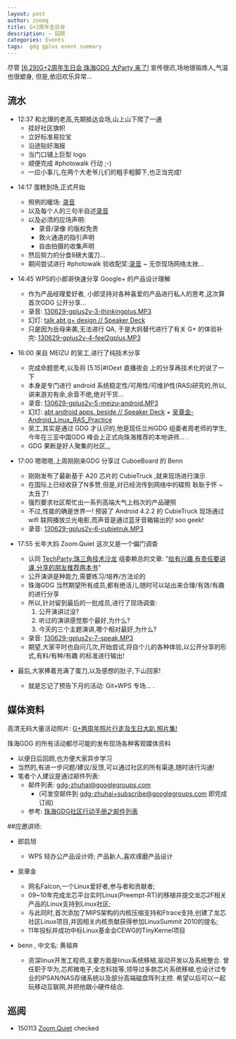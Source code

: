 ```yaml
---
layout: post
author: zoomq
title: G+2周年生日会
description: ~ 回顾
categories: Events
tags:  gdg gplus event summary
---
```


尽管 [[6.29]G+2周年生日会 珠海GDG 大Party 来了!](http://www.chinagdg.com/thread-2132-1-1.html) 宣传很迟,场地很锻炼人,气温也很塑身,
但是,依旧欢乐异常...


## 流水

- 12:37 和北理的老高,先期抵达会场,山上山下爬了一通
    - 挂好社区旗帜
    - 立好标准易拉宝
    - 沿途贴好海报
    - 当门口铺上巨型 logo
    - 顺便完成 #photowalk 行动 ;-)
    - 一应小事儿,在两个大老爷儿们的粗手粗脚下,也正当完成!

<!--more-->

- 14:17 蛋糕到场,正式开始
    - 照例的暖场: [录音](http://0.zoomquiet.top/ZHGDG/130629-gplus-2year/130629-gplus2y-0-start.MP3)
    - 以及每个人的三句半自述[录音](http://0.zoomquiet.top/ZHGDG/130629-gplus-2year/130629-gplus2y-1-intro.MP3)
    - 以及必须的应场声明:
        + 录音/录像 的版权免贵
        + 救火通道的指引声明
        + 自由拍摄的收集声明
    - 然后努力的分食8磅大蛋刀... 
    - 期间尝试进行 #photowalk 验收配奖:[录音](http://0.zoomquiet.top/ZHGDG/130629-gplus-2year/130629-gplus2y-2-fotowalk.MP3) ~ 无奈现场网络太挫...
   
- 14:45 WPS的小郎哥快速分享 Google+ 的产品设计理解
    - 作为产品经理爱好者, 小郎坚持对各种喜爱的产品进行私人的思考,这次算首次GDG 公开分享...
    - 录音: [130629-gplus2y-3-thinkingplus.MP3](http://0.zoomquiet.top/ZHGDG/130629-gplus-2year/130629-gplus2y-3-thinkingplus.MP3)
    - 幻灯: [talk abt g+ design // Speaker Deck](https://speakerdeck.com/zoomquiet/talk-abt-g-plus-design)
    - 只是因为岳母来袭,无法进行 QA, 于是大妈替代进行了有关 G+ 的体验补完: [130629-gplus2y-4-feel2gplus.MP3](http://0.zoomquiet.top/ZHGDG/130629-gplus-2year/130629-gplus2y-4-feel2gplus.MP3)
   
- 16:00 来自 MEIZU 的吴工,进行了纯技术分享
    - 完成命题思考,以及将 [5.15]#IOext 直播夜会 上的分享再技术化的说了一下
    - 本身是专门进行 android 系统稳定性/可用性/可维护性(RAS)研究的,所以,讲来游刃有余,余音不绝,绝对干货...
    - 录音: [130629-gplus2y-5-meizu-android.MP3](http://0.zoomquiet.top/ZHGDG/130629-gplus-2year/130629-gplus2y-5-meizu-android.MP3)
    - 幻灯: [abt android apps. beside // Speaker Deck](https://speakerdeck.com/zoomquiet/abt-android-apps-beside) + [吴章金-Android_Linux_RAS_Practice](https://speakerdeck.com/zoomquiet/wu-zhang-jin-android-linux-ras-practice)
    - 吴工,其实是通过 GDG 才认识的,他是现任兰州GDG 组委者周老师的学生,今年在三亚中国GDG 峰会上正式向珠海推荐的本地讲师... .
    - GDG 果断是好人聚集的社区,,,
    
- 17:00 嗯嗯嗯,上周刚刚来GDG 分享过 CuboeBoard 的 Benn
    - 刚刚发布了最新基于 A20 芯片的 CubieTruck ,就来现场进行演示
    - 在国际上已经收获了N多赞,但是,对已经流传到网络中的碟照 耿耿于怀 ~ 太丑了!
    - 强烈要求社区帮忙出一系列高端大气上档次的产品硬照
    - 不过,性能的确是世界一! 预装了 Android 4.2.2 的 CubieTruck 现场通过 wifi 联网播放兰光电影,而声音是通过蓝牙音箱输出的! soo geek!
    - 录音: [130629-gplus2y-6-cubietruk.MP3](http://0.zoomquiet.top/ZHGDG/130629-gplus-2year/130629-gplus2y-6-cubietruk.MP3)


- 17:55 长年大妈 Zoom.Quiet 这次又是一个偏门调查
    - 认同 [TechParty:珠三角技术沙龙](http://techparty.org/) 组委赖总的文章: "[给有兴趣,有责任要讲课,分享的朋友推荐两本书](http://blog.csdn.net/lanphaday/article/details/9168193)"
    - 公开演讲是种能力,需要练习/培养/方法论的
    - 珠海GDG 当然期望所有成员,都有绝活儿,随时可以站出来合理/有效/有趣 的进行分享
    - 所以,针对留到最后的一批成员,进行了现场调查:
        1. 公开演讲过没?
        2. 听过的演讲感觉那个最好,为什么?
        3. 今天的三个主题演讲,哪个相对最好,为什么?
    - 录音: [130629-gplus2y-7-speak.MP3](http://0.zoomquiet.top/ZHGDG/130629-gplus-2year/130629-gplus2y-7-speak.MP3)
    - 期望,大家平时也自问几次,开始尝试,将自个儿的各种体验,以公开分享的形式,有料/有种/有趣 的标准进行输出!

- 最后,大家捧着充满了蛋刀,以及感想的肚子,下山回家!
    - 就是忘记了预告下月的活动: Git+WPS 专场... .
        


## 媒体资料

高清无码大量活动照片: [G+两周年照片行走及生日大趴 照片集!](https://plus.google.com/u/0/events/gallery/cv1g9cl7ib9pnvg97jnmit8gjpc)


珠海GDG 的所有活动都尽可能的发布现场各种客观媒体资料

- 以便日后回顾,也方便大家异步学习
- 当然的,有进一步问题/建议/反馈,可以通过社区的所有渠道,随时进行沟通!
- 笔者个人建议是通过邮件列表:
    + 邮件列表: gdg-zhuhai@googlegroups.com 
        - (可发空邮件到 gdg-zhuhai+subscribe@googlegroups.com 即完成订阅)
    + 参考: [珠海GDG社区行动手册之邮件列表](http://zhgdg.gitcafe.com/2013-06/zh-gdg-mailing/)



##应邀讲师:

+ 郎启旭
    - WPS 轻办公产品设计师; 产品新人,喜欢琢磨产品设计

+ 吴章金
    - 网名Falcon,一个Linux爱好者,参与者和贡献者;
    - 09~10年完成龙芯平台实时Linux(Preempt-RT)的移植并提交龙芯2F相关产品的Linux支持到Linux社区;
    - 与此同时,首次添加了MIPS架构的内核压缩支持和Ftrace支持,创建了龙芯社区Linux项目,并因相关内核贡献获得参加LinuxSummit 2010的提名;
    - 11年投标并成功中标Linux基金会CEWG的TinyKernel项目

+ benn  , 中文名: 黄祖奔
    - 资深linux开发工程师,主要方面是linux系统移植,驱动开发以及系统整合. 曾任职于华为,芯邦微电子,全志科技等,领导过多款芯片系统移植,也设计过专业的IPSAN/NAS存储系统以及部分高端磁盘阵列主控. 希望以后可以一起玩移动互联网,并把他跟小硬件结合. 
    


## 巡阅
- 150113 [Zoom.Quiet](http://zoomquiet.io/) checked




